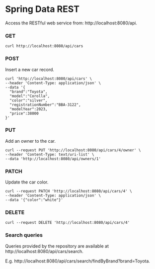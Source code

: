 Spring Data REST
================

Access the RESTful web service from: http://localhost:8080/api.

### GET
```shell
curl http://localhost:8080/api/cars
```

### POST
Insert a new car record.
```shell
curl 'http://localhost:8080/api/cars' \
--header 'Content-Type: application/json' \
--data '{
  "brand":"Toyota",
  "model":"Corolla",
  "color":"silver",
  "registrationNumber":"BBA-3122",
  "modelYear":2023,
  "price":38000
}'
```

### PUT
Add an owner to the car.
```shell
curl --request PUT 'http://localhost:8080/api/cars/4/owner' \
--header 'Content-Type: text/uri-list' \
--data 'http://localhost:8080/api/owners/1'
```

### PATCH
Update the car color.
```shell
curl --request PATCH 'http://localhost:8080/api/cars/4' \
--header 'Content-Type: application/json' \
--data '{"color":"white"}'
```

### DELETE
```shell
curl --request DELETE 'http://localhost:8080/api/cars/4'
```

### Search queries
Queries provided by the repository are available at http://localhost:8080/api/cars/search.

E.g. http://localhost:8080/api/cars/search/findByBrand?brand=Toyota.
